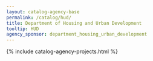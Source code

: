 ```yaml
---
layout: catalog-agency-base
permalink: /catalog/hud/
title: Department of Housing and Urban Development
tooltip: HUD
agency_sponsor: department_housing_urban_development
---
```


{% include catalog-agency-projects.html %}